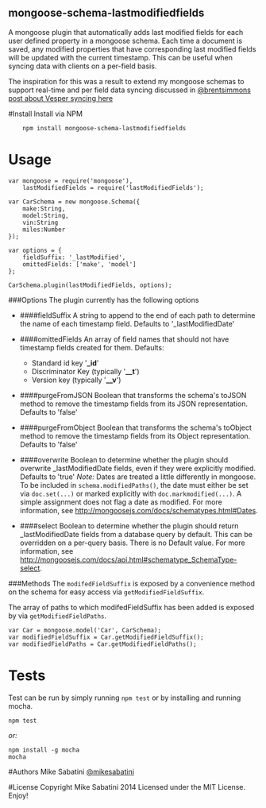 ## mongoose-schema-lastmodifiedfields

A mongoose plugin that automatically adds last modified fields for each user defined property in a mongoose schema. Each time a document is saved, any modified properties that have corresponding last modified fields will be updated with the current timestamp. This can be useful when syncing data with clients on a per-field basis.

The inspiration for this was a result to extend my mongoose schemas to support real-time and per field data syncing discussed in [@brentsimmons](https://twitter.com/brentsimmons) [post about Vesper syncing here](http://inessential.com/2013/11/13/vesper_sync_diary_6_merging_notes)

#Install
Install via NPM

        npm install mongoose-schema-lastmodifiedfields

# Usage
```
var mongoose = require('mongoose'),
    lastModifiedFields = require('lastModifiedFields');

var CarSchema = new mongoose.Schema({
    make:String,
    model:String,
    vin:String
    miles:Number
});

var options = {
    fieldSuffix: '_lastModified',
    omittedFields: ['make', 'model']
};

CarSchema.plugin(lastModifiedFields, options);
```

###Options
The plugin currently has the following options

- ####fieldSuffix
A string to append to the end of each path to determine the name of each timestamp field. Defaults to '_lastModifiedDate'

- ####omittedFields
An array of field names that should not have timestamp fields created for them.
Defaults:
    - Standard id key '**_id**'
    - Discriminator Key (typically '**__t**')
    - Version key (typically '**__v**')

- ####purgeFromJSON
Boolean that transforms the schema's toJSON method to remove the timestamp fields from its JSON representation. Defaults to 'false'

- ####purgeFromObject
Boolean that transforms the schema's toObject method to remove the timestamp fields from its Object representation. Defaults to 'false'

- ####overwrite
Boolean to determine whether the plugin should overwrite _lastModifiedDate fields, even if they were explicitly modified. Defaults to 'true'
_Note:_ Dates are treated a little differently in mongoose. To be included in `schema.modifiedPaths()`, the date must either be set via `doc.set(...)` or marked explicitly with `doc.markmodified(...)`. A simple assignment does not flag a date as modified. For more information, see http://mongoosejs.com/docs/schematypes.html#Dates.

- ####select
Boolean to determine whether the plugin should return _lastModifiedDate fields from a database query by default. This can be overridden on a per-query basis. There is no Default value. For more information, see http://mongoosejs.com/docs/api.html#schematype_SchemaType-select.

###Methods
The `modifedFieldSuffix` is exposed by a convenience method on the schema for easy access via `getModifiedFieldSuffix`.

The array of paths to which modifedFieldSuffix has been added is exposed by via `getModifiedFieldPaths`.

```
var Car = mongoose.model('Car', CarSchema);
var modifiedFieldSuffix = Car.getModifiedFieldSuffix();
var modifiedFieldPaths = Car.getModifiedFieldPaths();
```


# Tests
Test can be run by simply running `npm test` or by installing and running mocha.

    npm test

_or:_

    npm install -g mocha
    mocha

#Authors
Mike Sabatini [@mikesabatini](https://twitter.com/mikesabatini)

#License
Copyright Mike Sabatini 2014
Licensed under the MIT License. Enjoy!
